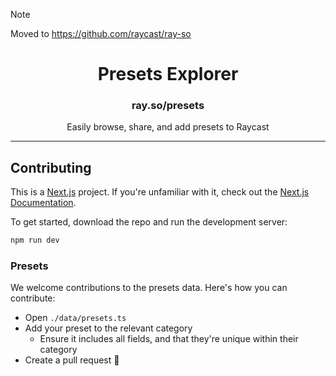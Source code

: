 > [!NOTE]  
> Moved to https://github.com/raycast/ray-so

<!-- TEXT_SECTION:header:START -->
<h1 align="center">
  Presets Explorer
</h1>
<h3 align="center">
  ray.so/presets
</h3>
<p align="center">
  Easily browse, share, and add presets to Raycast
</p>

<!-- TEXT_SECTION:header:END -->

---

## Contributing

This is a [Next.js](https://nextjs.org/) project. If you're unfamiliar with it, check out the [Next.js Documentation](https://nextjs.org/docs).

To get started, download the repo and run the development server:

```bash
npm run dev
```

### Presets

We welcome contributions to the presets data. Here's how you can contribute:

- Open `./data/presets.ts`
- Add your preset to the relevant category
  - Ensure it includes all fields, and that they're unique within their category
- Create a pull request 🚀
